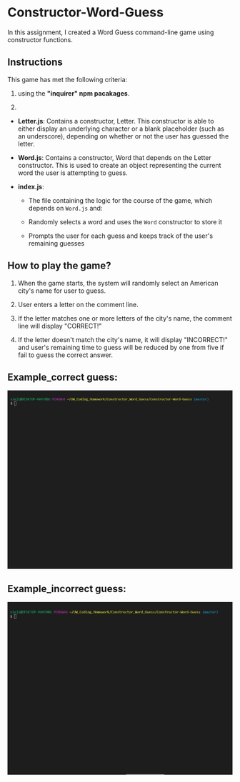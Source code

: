 # Constructor-Word-Guess

In this assignment, I created a Word Guess command-line game using constructor functions.


## Instructions

This game has met the following criteria:

1. using the **"inquirer" npm pacakages**.

2. 
* **Letter.js**: Contains a constructor, Letter. This constructor is able to either display an underlying character or a blank placeholder (such as an underscore), depending on whether or not the user has guessed the letter. 

* **Word.js**: Contains a constructor, Word that depends on the Letter constructor. This is used to create an object representing the current word the user is attempting to guess. 

* **index.js**: 
  * The file containing the logic for the course of the game, which depends on `Word.js` and:

  * Randomly selects a word and uses the `Word` constructor to store it

  * Prompts the user for each guess and keeps track of the user's remaining guesses


## How to play the game?

1. When the game starts, the system will randomly select an American city's name for user to guess.

2. User enters a letter on the comment line.

3. If the letter matches one or more letters of the city's name, the comment line will display "CORRECT!"

4. If the letter doesn't match the city's name, it will display "INCORRECT!" and user's remaining time to guess will be reduced by one from five if fail to guess the correct answer. 

## Example_correct guess:
![GitHub Logo](/image/correct.gif)

## Example_incorrect guess:
![GitHub Logo](/image/incorrect.gif)